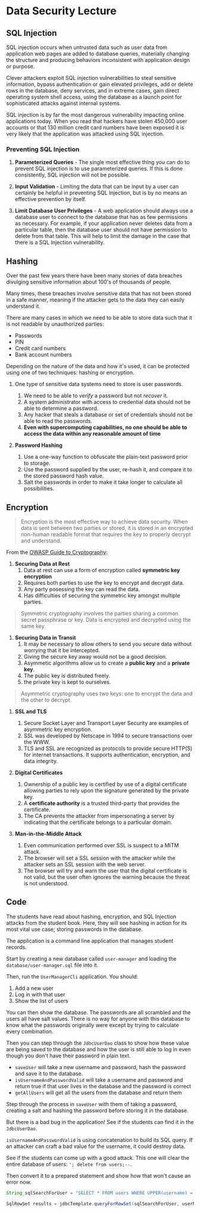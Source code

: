 # Data Security Lecture

## SQL Injection

SQL injection occurs when untrusted data such as user data from application web pages are added to database queries, materially changing the structure and producing behaviors inconsistent with application design or purpose.

Clever attackers exploit SQL injection vulnerabilities to steal sensitive information, bypass authentication or gain elevated privileges, add or delete rows in the database, deny services, and in extreme cases, gain direct operating system shell access, using the database as a launch point for sophisticated attacks against internal systems.

SQL injection is by far the most dangerous vulnerability impacting online applications today. When you read that hackers have stolen 450,000 user accounts or that 130 million credit card numbers have been exposed it is very likely that the application was attacked using SQL injection.

### Preventing SQL Injection

1.  **Parameterized Queries** - The single most effective thing you can do to prevent SQL injection is to use parameterized queries. If this is done consistently, SQL injection will not be possible.

2.  **Input Validation** - Limiting the data that can be input by a user can certainly be helpful in preventing SQL Injection, but is by no means an effective prevention by itself.

3.  **Limit Database User Privileges** - A web application should always use a database user to connect to the database that has as few permissions as necessary. For example, if your application never deletes data from a particular table, then the database user should not have permission to delete from that table. This will help to limit the damage in the case that there is a SQL Injection vulnerability.

## Hashing

Over the past few years there have been many stories of data breaches divulging sensitive information about 100's of thousands of people.

Many times, these breaches involve sensitive data that has not been stored in a safe manner, meaning if the attacker gets to the data they can easily understand it.

There are many cases in which we need to be able to store data such that it is not readable by unauthorized parties:

-   Passwords
-   PIN
-   Credit card numbers
-   Bank account numbers

Depending on the nature of the data and how it's used, it can be protected using one of two techniques: hashing or encryption.

1.  One type of sensitive data systems need to store is user passwords.

    1.  We need to be able to *verify* a password but not *recover* it.
    2.  A system administrator with access to credential data should not be able to determine a password.
    3.  Any hacker that steals a database or set of credentials should not be able to read the passwords.
    4.  **Even with supercomputing capabilities, no one should be able to access the data within any reasonable amount of time**
2.  **Password Hashing**

    1.  Use a one-way function to obfuscate the plain-text password prior to storage.
    2.  Use the password supplied by the user, re-hash it, and compare it to the stored password hash value.
    3.  Salt the passwords in order to make it take longer to calculate all possibilities.

## Encryption

> Encryption is the most effective way to achieve data security. When data is sent between two parties or stored, it is stored in an encrypted non-human readable format that requires the key to properly decrypt and understand.

From the [OWASP Guide to Cryptography](https://www.owasp.org/index.php/Guide_to_Cryptography):

1.  **Securing Data at Rest**
    1.  Data at rest can use a form of encryption called **symmetric key encryption**
    2.  Requires both parties to use the key to encrypt and decrypt data.
    3.  Any party posessing the key can read the data.
    4.  Has difficulties of securing the symmetric key amongst multiple parties.

> Symmetric cryptography involves the parties sharing a common secret passphrase or key. Data is encrypted and decrypted using the same key.

1.  **Securing Data in Transit**
    1.  It may be necessary to allow others to send you secure data without worrying that it be intercepted.
    2.  Giving the secure key away would not be a good decision.
    3.  Asymmetic algorithms allow us to create a **public key** and a **private key**.
    4.  The public key is distributed freely.
    5.  the private key is kept to ourselves.

> Asymmetric cryptography uses two keys: one to encrypt the data and the other to decrypt.

1.  **SSL and TLS**

    1.  Secure Socket Layer and Transport Layer Security are examples of asymmetric key encryption.
    2.  SSL was developed by Netscape in 1994 to secure transactions over the WWW.
    3.  TLS and SSL are recognized as protocols to provide secure HTTP(S) for internet transactions. It supports authentication, encryption, and data integrity.
2.  **Digital Certificates**

    1.  Ownership of a public key is certified by use of a digital certificate allowing parties to rely upon the signature generated by the private key.
    2.  A **certificate authority** is a trusted third-party that provides the certificate.
    3.  The CA prevents the attacker from impersonating a server by indicating that the certificate belongs to a particular domain.
3.  **Man-in-the-Middle Attack**

    1.  Even communication performed over SSL is suspect to a MITM attack.
    2.  The browser will set a SSL session with the attacker while the attacker sets an SSL session with the web server.
    3.  The browser will try and warn the user that the digital certificate is not valid, but the user often ignores the warning because the threat is not understood.

## Code

The students have read about hashing, encryption, and SQL Injection attacks from the student book. Here, they will see hashing in action for its most vital use case; storing passwords in the database.

The application is a command line application that manages student records.

Start by creating a new database called `user-manager` and loading the `database/user-manager.sql` file into it.

Then, run the `UserManagerCli` application. You should:

1. Add a new user
2. Log in with that user
3. Show the list of users

You can then show the database. The passwords are all scrambled and the users all have salt values. There is no way for anyone with this database to know what the passwords originally were except by trying to calculate every combination.

Then you can step through the `JdbcUserDao` class to show how these value are being saved to the database and how the user is still able to log in even though you don't have their password in plain text.

- `saveUser` will take a new username and password, hash the password and save it to the database.
- `isUsernameAndPasswordValid` will take a username and password and return true if that user lives in the database and the password is correct
- `getAllUsers` will get all the users from the database and return them

Step through the process in `saveUser` with them of taking a password, creating a salt and hashing the password before storing it in the database.

But there is a bad bug in the application! See if the students can find it in the `JdbcUserDao`.

`isUsernameAndPasswordValid` is using concatenation to build its SQL query. If an attacker can craft a bad value for the username, it could destroy data.

See if the students can come up with a good attack. This one will clear the entire database of users: `'; delete from users;--`.

Then convert it to a prepared statement and show how that won't cause an error now.

``` Java
String sqlSearchForUser = "SELECT * FROM users WHERE UPPER(username) = ?";

SqlRowSet results = jdbcTemplate.queryForRowSet(sqlSearchForUser, userName.toUpperCase());
```